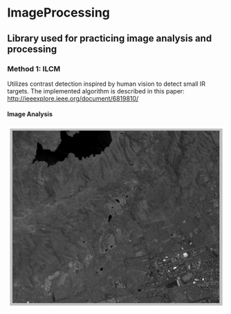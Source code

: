 # ImageProcessing

## Library used for practicing image analysis and processing

### Method 1: ILCM
Utilizes contrast detection inspired by human vision to detect small IR targets.
The implemented algorithm is described in this paper: http://ieeexplore.ieee.org/document/6819810/

#### Image Analysis
![alt text](https://github.com/wolffam/imageProcessing/blob/master/ILCM/scaled_image.png "Scaled buildings")
